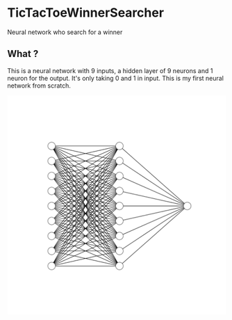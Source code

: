 # TicTacToeWinnerSearcher
Neural network who search for a winner 

## What ?
This is a neural network with 9 inputs, a hidden layer of 9 neurons and 1 neuron for the output. It's only taking 0 and 1 in input.
This is my first neural network from scratch.

![alt text](neuralNetwork.png "my neural network")
